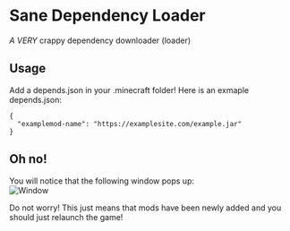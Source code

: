 # Sane Dependency Loader
*A VERY* crappy dependency downloader (loader)

## Usage
Add a depends.json in your .minecraft folder!
Here is an exmaple depends.json: 
```
{
  "examplemod-name": "https://examplesite.com/example.jar"
}
```

## Oh no!
You will notice that the following window pops up: <br>
![Window](https://user-images.githubusercontent.com/77945842/169679895-3855010e-b98a-4243-bd4d-5173d488312e.PNG)

Do not worry! This just means that mods have been newly added and you should just relaunch the game!
